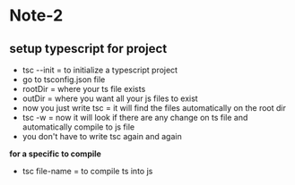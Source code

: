 # Note-2

## setup typescript for project

- tsc --init = to initialize a typescript project
- go to tsconfig.json file
- rootDir = where your ts file exists
- outDir = where you want all your js files to exist
- now you just write tsc = it will find the files automatically on the root dir
- tsc -w = now it will look if there are any change on ts file and automatically compile to js file
- you don't have to write tsc again and again

**for a specific to compile**

- tsc file-name = to compile ts into js
